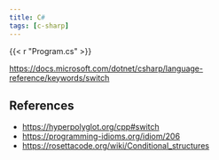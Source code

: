 ```yaml
---
title: C#
tags: [c-sharp]
---
```


{{< r "Program.cs" >}}

<https://docs.microsoft.com/dotnet/csharp/language-reference/keywords/switch>

## References

- <https://hyperpolyglot.org/cpp#switch>
- <https://programming-idioms.org/idiom/206>
- <https://rosettacode.org/wiki/Conditional_structures>
